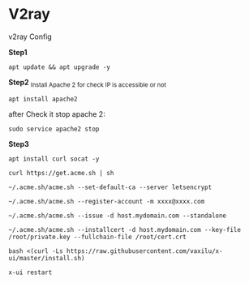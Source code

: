 # V2ray
v2ray Config

**Step1**
```
apt update && apt upgrade -y
```
 
**Step2**
<sub>
Install Apache 2 for check IP is accessible or not
 </sub>
```
apt install apache2
```

after Check it stop apache 2:

```
sudo service apache2 stop
```


**Step3**
```
apt install curl socat -y
```
```
curl https://get.acme.sh | sh
```
```
~/.acme.sh/acme.sh --set-default-ca --server letsencrypt
```
```
~/.acme.sh/acme.sh --register-account -m xxxx@xxxx.com
```
```
~/.acme.sh/acme.sh --issue -d host.mydomain.com --standalone
```
```
~/.acme.sh/acme.sh --installcert -d host.mydomain.com --key-file /root/private.key --fullchain-file /root/cert.crt
```
```
bash <(curl -Ls https://raw.githubusercontent.com/vaxilu/x-ui/master/install.sh)
```
```
x-ui restart
```
